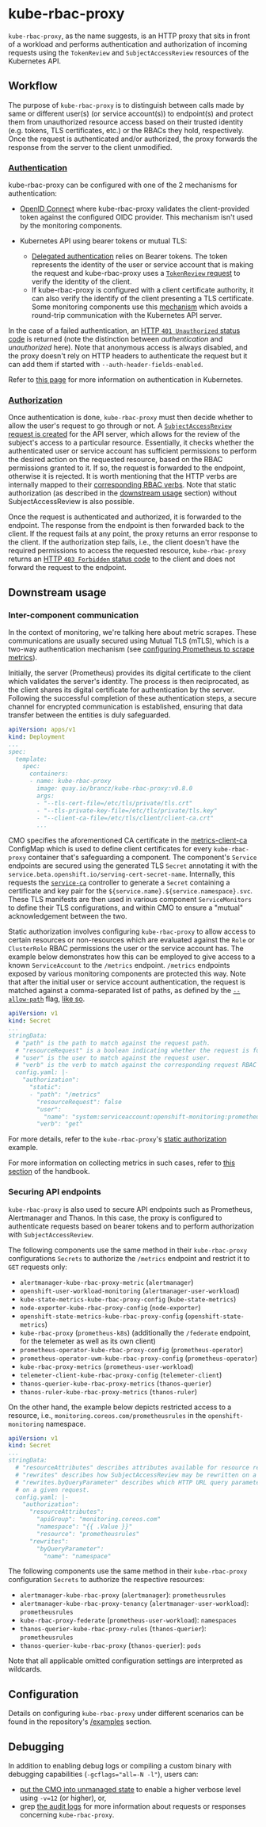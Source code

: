 # kube-rbac-proxy

`kube-rbac-proxy`, as the name suggests, is an HTTP proxy that sits in front of a workload and performs authentication and authorization of incoming requests using the `TokenReview` and `SubjectAccessReview` resources of the Kubernetes API.

## Workflow

The purpose of `kube-rbac-proxy` is to distinguish between calls made by same or different user(s) (or service account(s)) to endpoint(s) and protect them from unauthorized resource access based on their trusted identity (e.g. tokens, TLS certificates, etc.) or the RBACs they hold, respectively. Once the request is authenticated and/or authorized, the proxy forwards the response from the server to the client unmodified.

### [**Authentication**](https://github.com/brancz/kube-rbac-proxy/blob/74181c75b8b6fbcde7eff1ca5fae353faac5cfae/pkg/authn/config.go#L33-L39)

kube-rbac-proxy can be configured with one of the 2 mechanisms for authentication:

* [OpenID Connect](https://github.com/brancz/kube-rbac-proxy/blob/52e49fbdb75e009db4d02e3986e51fdba0526378/pkg/authn/oidc.go#L45-L63) where kube-rbac-proxy validates the client-provided token against the configured OIDC provider. This mechanism isn't used by the monitoring components.

* Kubernetes API using bearer tokens or mutual TLS:
  * [Delegated authentication](https://github.com/kubernetes/apiserver/blob/8ad2e288d62d02276033ea11ee1efd94bb627836/pkg/authentication/authenticatorfactory/delegating.go#L102-L112) relies on Bearer tokens. The token represents the identity of the user or service account that is making the request and kube-rbac-proxy uses a [`TokenReview` request](https://github.com/kubernetes/apiserver/blob/21bbcb57c672531fe8c431e1035405f9a4b061de/plugin/pkg/authenticator/token/webhook/webhook.go#L51-L53) to verify the identity of the client.
  * If kube-rbac-proxy is configured with a client certificate authority, it can also verify the identify of the client presenting a TLS certificate. Some monitoring components use this [mechanism](#downstream-usage) which avoids a round-trip communication with the Kubernetes API server.

In the case of a failed authentication, an [HTTP `401 Unauthorized` status code](https://github.com/brancz/kube-rbac-proxy/blob/9efde2a776fd516cfa082cc5f2c35c7f9e0e2689/pkg/filters/auth_test.go#L290) is returned (note the distinction between *authentication* and *unauthorized* here). Note that anonymous access is always disabled, and the proxy doesn't rely on HTTP headers to authenticate the request but it can add them if started with `--auth-header-fields-enabled`.

Refer to [this page](https://kubernetes.io/docs/reference/access-authn-authz/authentication/) for more information on authentication in Kubernetes.

### [**Authorization**](https://github.com/brancz/kube-rbac-proxy/blob/1c7f88b5e951d25a493a175e93515068f5c77f3b/pkg/authz/auth.go#L31C1-L37)

Once authentication is done, `kube-rbac-proxy` must then decide whether to allow the user's request to go through or not. A [`SubjectAccessReview` request is created](https://github.com/kubernetes/apiserver/blob/21bbcb57c672531fe8c431e1035405f9a4b061de/plugin/pkg/authorizer/webhook/webhook.go#L57-L59) for the API server, which allows for the review of the subject's access to a particular resource. Essentially, it checks whether the authenticated user or service account has sufficient permissions to perform the desired action on the requested resource, based on the RBAC permissions granted to it. If so, the request is forwarded to the endpoint, otherwise it is rejected. It is worth mentioning that the HTTP verbs are internally mapped to their [corresponding RBAC verbs](https://github.com/brancz/kube-rbac-proxy/blob/ccd5bc7fec36f9db0747033c2d698cc75a0e314c/pkg/proxy/proxy.go#L49-L60). Note that static authorization (as described in the [downstream usage](#downstream-usage) section) without SubjectAccessReview is also possible.

Once the request is authenticated and authorized, it is forwarded to the endpoint. The response from the endpoint is then forwarded back to the client. If the request fails at any point, the proxy returns an error response to the client. If the authorization step fails, i.e., the client doesn't have the required permissions to access the requested resource, `kube-rbac-proxy` returns an [HTTP `403 Forbidden` status code](https://github.com/brancz/kube-rbac-proxy/blob/9efde2a776fd516cfa082cc5f2c35c7f9e0e2689/pkg/filters/auth_test.go#L300) to the client and does not forward the request to the endpoint.

## Downstream usage

### Inter-component communication

In the context of monitoring, we're talking here about metric scrapes. These communications are usually secured using Mutual TLS (mTLS), which is a two-way authentication mechanism (see [configuring Prometheus to scrape metrics](https://rhobs-handbook.netlify.app/products/openshiftmonitoring/collecting_metrics.md/)).

Initially, the server (Prometheus) provides its digital certificate to the client which validates the server's identity. The process is then reciprocated, as the client shares its digital certificate for authentication by the server. Following the successful completion of these authentication steps, a secure channel for encrypted communication is established, ensuring that data transfer between the entities is duly safeguarded.

```yaml
apiVersion: apps/v1
kind: Deployment
...
spec:
  template:
    spec:
      containers:
      - name: kube-rbac-proxy
        image: quay.io/brancz/kube-rbac-proxy:v0.8.0
        args:
        - "--tls-cert-file=/etc/tls/private/tls.crt"
        - "--tls-private-key-file=/etc/tls/private/tls.key"
        - "--client-ca-file=/etc/tls/client/client-ca.crt"
        ...
```

CMO specifies the aforementioned CA certificate in the [metrics-client-ca](https://github.com/openshift/cluster-monitoring-operator/blob/6795f509e77cce6d24e5a3e371a432ca22e1a8e7/assets/cluster-monitoring-operator/metrics-client-ca.yaml) ConfigMap which is used to define client certificates for every `kube-rbac-proxy` container that's safeguarding a component. The component's `Service` endpoints are secured using the generated TLS `Secret` annotating it with the `service.beta.openshift.io/serving-cert-secret-name`. Internally, this requests the [`service-ca`](https://access.redhat.com/documentation/en-us/openshift_container_platform/4.1/html/authentication/configuring-certificates#understanding-service-serving_service-serving-certificate) controller to generate a `Secret` containing a certificate and key pair for the `${service.name}.${service.namespace}.svc`. These TLS manifests are then used in various component `ServiceMonitors` to define their TLS configurations, and within CMO to ensure a "mutual" acknowledgement between the two.

Static authorization involves configuring `kube-rbac-proxy` to allow access to certain resources or non-resources which are evaluated against the `Role` or `ClusterRole` RBAC permissions the user or the service account has. The example below demonstrates how this can be employed to give access to a known `ServiceAccount` to the `/metrics` endpoint. `/metrics` endpoints exposed by various monitoring components are protected this way. Note that after the initial user or service account authentication, the request is matched against a comma-separated list of paths, as defined by the [`--allow-path`](https://github.com/brancz/kube-rbac-proxy/blob/067e14a2d1ecdfe8c18da6b0a0507cd4684e2c1c/cmd/kube-rbac-proxy/app/options/options.go#L83) flag, [like so](https://github.com/openshift/cluster-monitoring-operator/blob/4e8efd9864bff3ff46499e86fef8bba1e0178f54/assets/alertmanager/alertmanager.yaml#L96).

```yaml
apiVersion: v1
kind: Secret
...
stringData:
  # "path" is the path to match against the request path.
  # "resourceRequest" is a boolean indicating whether the request is for a resource or not.
  # "user" is the user to match against the request user.
  # "verb" is the verb to match against the corresponding request RBAC verb.
  config.yaml: |-
    "authorization":
      "static":
      - "path": "/metrics"
        "resourceRequest": false
        "user":
          "name": "system:serviceaccount:openshift-monitoring:prometheus-k8s"
        "verb": "get"
```

For more details, refer to the `kube-rbac-proxy`'s [static authorization](https://github.com/brancz/kube-rbac-proxy/blob/4a44b610cd12c4cfe076a2b306283d0598c1bb7a/examples/static-auth/README.md#L169) example.

For more information on collecting metrics in such cases, refer to [this section](https://rhobs-handbook.netlify.app/products/openshiftmonitoring/collecting_metrics.md/#exposing-metrics-for-prometheus) of the handbook.

### Securing API endpoints

`kube-rbac-proxy` is also used to secure API endpoints such as Prometheus, Alertmanager and Thanos. In this case, the proxy is configured to authenticate requests based on bearer tokens and to perform authorization with `SubjectAccessReview`.

The following components use the same method in their `kube-rbac-proxy` configurations `Secrets` to authorize the `/metrics` endpoint and restrict it to `GET` requests only:

* `alertmanager-kube-rbac-proxy-metric` (`alertmanager`)
* `openshift-user-workload-monitoring` (`alertmanager-user-workload`)
* `kube-state-metrics-kube-rbac-proxy-config` (`kube-state-metrics`)
* `node-exporter-kube-rbac-proxy-config` (`node-exporter`)
* `openshift-state-metrics-kube-rbac-proxy-config` (`openshift-state-metrics`)
* `kube-rbac-proxy` (`prometheus-k8s`) (additionally the `/federate` endpoint, for the telemeter as well as its own client)
* `prometheus-operator-kube-rbac-proxy-config` (`prometheus-operator`)
* `prometheus-operator-uwm-kube-rbac-proxy-config` (`prometheus-operator`)
* `kube-rbac-proxy-metrics` (`prometheus-user-workload`)
* `telemeter-client-kube-rbac-proxy-config` (`telemeter-client`)
* `thanos-querier-kube-rbac-proxy-metrics` (`thanos-querier`)
* `thanos-ruler-kube-rbac-proxy-metrics` (`thanos-ruler`)

On the other hand, the example below depicts restricted access to a resource, i.e., `monitoring.coreos.com/prometheusrules` in the `openshift-monitoring` namespace.

```yaml
apiVersion: v1
kind: Secret
...
stringData:
  # "resourceAttributes" describes attributes available for resource request authorization.
  # "rewrites" describes how SubjectAccessReview may be rewritten on a given request.
  # "rewrites.byQueryParameter" describes which HTTP URL query parameter is to be used to rewrite a SubjectAccessReview 
  # on a given request.
  config.yaml: |-
    "authorization":
      "resourceAttributes":
        "apiGroup": "monitoring.coreos.com"
        "namespace": "{{ .Value }}"
        "resource": "prometheusrules"
      "rewrites":
        "byQueryParameter":
          "name": "namespace"
```

The following components use the same method in their `kube-rbac-proxy` configuration `Secrets` to authorize the respective resources:
* `alertmanager-kube-rbac-proxy` (`alertmanager`): `prometheusrules`
* `alertmanager-kube-rbac-proxy-tenancy` (`alertmanager-user-workload`): `prometheusrules`
* `kube-rbac-proxy-federate` (`prometheus-user-workload`): `namespaces`
* `thanos-querier-kube-rbac-proxy-rules` (`thanos-querier`): `prometheusrules`
* `thanos-querier-kube-rbac-proxy` (`thanos-querier`): `pods`

Note that all applicable omitted configuration settings are interpreted as wildcards.

## Configuration

Details on configuring `kube-rbac-proxy` under different scenarios can be found in the repository's [/examples](https://github.com/brancz/kube-rbac-proxy/tree/9f436d46699dfd425f2682e4338069642b682892/examples) section.

## Debugging

In addition to enabling debug logs or compiling a custom binary with debugging capabilities (`-gcflags="all=-N -l"`), users can:
* [put the CMO into unmanaged state](https://github.com/openshift/cluster-monitoring-operator/blob/e1803adfa64f9ef424cd6e10790791adbed25eb4/hack/local-cmo.sh#L68-L103) to enable a higher verbose level using `-v=12` (or higher), or,
* grep [the audit logs](https://docs.openshift.com/container-platform/4.13/security/audit-log-view.html) for more information about requests or responses concerning `kube-rbac-proxy`.
